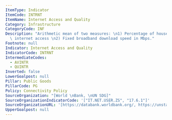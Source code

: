 ```yaml
---
ItemType: Indicator
ItemCode: INTRNT
ItemName: Internet Access and Quality
Category: Infrastructure
CategoryCode: INF
Description: "Arithmetic mean of two measures: \n1) Percentage of households with\
  \ internet access \n2) Fixed broadband download speed in Mbps."
Footnote: null
Indicator: Internet Access and Quality
IndicatorCode: INTRNT
IntermediateCodes:
  - AVINTR
  - QUINTR
Inverted: false
LowerGoalpost: null
Pillar: Public Goods
PillarCode: PG
Policy: Connectivity Policy
SourceOrganization: "[World \nBank, \nUN SDG]"
SourceOrganizationIndicatorCode: '["IT.NET.USER.ZS", "17.6.1"]'
SourceOrganizationURL: '[https://databank.worldbank.org/, https://unstats.un.org/sdgapi/swagger/]'
UpperGoalpost: null
---
```


